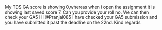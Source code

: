 My TDS GA score is showing 0,whereas when i open the assignment it is showing last saved score 7.
Can you provide your roll no. We can then check your GA5
Hi @Pranjal085 I have checked your GA5 submission and you have submitted it past the deadline on the 22nd. Kind regards
